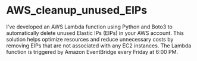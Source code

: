 # AWS_cleanup_unused_EIPs
I've developed an AWS Lambda function using Python and Boto3 to automatically delete unused Elastic IPs (EIPs) in your AWS account. This solution helps optimize resources and reduce unnecessary costs by removing EIPs that are not associated with any EC2 instances. The Lambda function is triggered by Amazon EventBridge every Friday at 6:00 PM.
